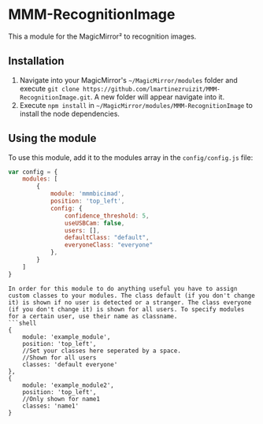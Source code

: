 # MMM-RecognitionImage

This a module for the MagicMirror² to recognition images.

## Installation

1. Navigate into your MagicMirror's `~/MagicMirror/modules` folder and execute `git clone https://github.com/lmartinezruizit/MMM-RecognitionImage.git`. A new folder will appear navigate into it.
2. Execute `npm install` in `~/MagicMirror/modules/MMM-RecognitionImage` to install the node dependencies.

## Using the module

To use this module, add it to the modules array in the `config/config.js` file:
```js
var config = {
    modules: [
        {
            module: 'mmmbicimad',
            position: 'top_left',
            config: {
                confidence_threshold: 5,
                useUSBCam: false,
                users: [],
                defaultClass: "default",
                everyoneClass: "everyone"
            },
        }
    ]
}
```
```
In order for this module to do anything useful you have to assign custom classes to your modules. The class default (if you don't change it) is shown if no user is detected or a stranger. The class everyone (if you don't change it) is shown for all users. To specify modules for a certain user, use their name as classname.
```shell
{
    module: 'example_module',
    position: 'top_left',
    //Set your classes here seperated by a space.
    //Shown for all users
    classes: 'default everyone'
},
{
    module: 'example_module2',
    position: 'top_left',
    //Only shown for name1
    classes: 'name1'
}
```
